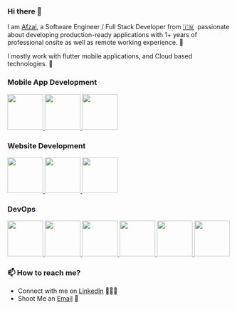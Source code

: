 ### Hi there 👋

I am [Afzal](https://https://www.linkedin.com/in/afzalsorathiya/), a Software Engineer /  Full Stack Developer from [🇮🇳](https://en.wikipedia.org/wiki/India)&nbsp; passionate about developing production-ready applications with 1+ years of professional onsite as well as remote working experience. 🎯

I mostly work with flutter mobile applications, and Cloud based technologies. 🚀

### Mobile App Development
<a href="https://www.flutter.dev/" target="_blank">
    <img src="https://roszkowski.dev/images/2020-05-04/Flutter-logo-animation-v1-2.gif"  height="80" /> 
</a>
<a href="https://firebase.google.com/" target="_blank">
    <img src="https://cdn.dribbble.com/users/6295/screenshots/6509850/f.gif"  height="80" /> 
</a>
<a href="https://docs.swift.org/" target="_blank">
    <img src="https://i.pinimg.com/originals/ef/a8/15/efa8153bff151de7d1047294de82d529.gif"  height="80" /> 
</a>

### Website Development
<p float="left">
   </a>
    <a href="https://developer.mozilla.org/en-US/docs/Web/JavaScript" target="_blank" >
    <img src="https://miro.medium.com/max/1300/0*Yiwgrz_nSIbmbieA.gif"  height="80" />
   </a>
    <a href="https://nodejs.org/en/" target="_blank" >
    <img src="https://global-uploads.webflow.com/618fa90c201104b94458e1fb/6299f18349b8304b2427860a_FP0RnJQZi0ZELYsIYPD8LGQ32iywLflse728ZTmTapBqwFUao__86XpjAZGKUbHUIDQjXZ4OrPuBr1zgf0wk_Kef539Ki1GFWnT9K3qCnz0T5z0IYtp4rX-ZxBu7A09Gwg2-gLu9EcXJF6YzSQ.gif"  height="80" />
   </a>
    <a href="https://nodejs.org/en/" target="_blank" >
    <img src="https://www.logigroup.com/images/modules/technologies/framework/nodejs.gif"  height="80" />
   </a>

 </p>
  
### DevOps
  
 <p float="left">
   </a>
    <a href="https://python.org/" target="_blank" >
    <img src="https://media1.giphy.com/media/KAq5w47R9rmTuvWOWa/giphy.gif"  height="80" />
  </a>
   <a href="https://www.djangoproject.com/" target="_blank" >
    <img src="https://www.edgica.com/wp-content/files/django-logo-big.jpg"  height="80" /> 
  </a>
  <a href="https://aws.amazon.com/" target="_blank" >
    <img src="https://raw.githubusercontent.com/itsksaurabh/itsksaurabh/master/assets/aws.gif"  height="80" />
    </a>
     </a>
    <a href="https://python.org/" target="_blank" >
    <img src="https://www.jenkins.io/images/logo-title-opengraph.png"  height="80" />
  </a>
   <a href="https://www.docker.com/" target="_blank" >
    <img src="https://media.tenor.com/z3Vqx6hmE5QAAAAC/whale-docker.gif"  height="80" /> 
  </a>
  <a href="https://docs.gitlab.com/ee/ci/" target="_blank" >
    <img src="https://raw.githubusercontent.com/itsksaurabh/itsksaurabh/master/assets/cicd.gif"  height="80" />
  </a>
 </p>


### 📫 How to reach me?

 - Connect with me on [LinkedIn](https://www.linkedin.com/in/afzalsorathiya/) 👨🏻‍💻
 - Shoot Me an [Email](mailto:afzalsorathiya@gmail.com) 💌
